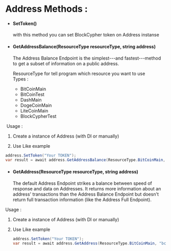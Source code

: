 # Address Methods : 

<ul>
  <li>
    <h4>SetToken()</h2>
    <p>with this method you can set BlockCypher token on Address instanse</p>
  </li>
  <li>
    <h4>GetAddressBalance(ResourceType resourceType, string address)</h2>
    <p>The Address Balance Endpoint is the simplest---and fastest---method to get a subset of information on a public address.
      </p>
      <p>
          ResourceType for tell program which resource you want to use
          <br>
          Types :
          	 <ul>
                 <li>BitCoinMain</li>
                 <li>BitCoinTest</li>
                 <li>DashMain</li>
                 <li>DogeCoinMain</li>
                 <li>LiteCoinMain</li>
                 <li>BlockCypherTest</li>
     		 </ul>
      </ul>


​	Usage : 

1. Create a instance of Address (with DI or manually)

2. Use Like example


```c#
address.SetToken("Your TOKEN");
var result = await address.GetAddressBalance(ResourceType.BitCoinMain, "bc1qjr9y78heau4kmwl85pzzw89z50ccsv9w9qwu2p");
```

<ul>
  <li>
    <h4>GetAddress(ResourceType resourceType, string address)</h2>
    <p>The default Address Endpoint strikes a balance between speed of response and data on Addresses. It returns more information about an address' transactions than the Address Balance Endpoint but doesn't return full transaction information (like the Address Full Endpoint).
      </p>
      </ul>

Usage : 

1. Create a instance of Address (with DI or manually)

2. Use Like example

   ```c#
   address.SetToken("Your TOKEN");
   var result = await address.GetAddress(ResourceType.BitCoinMain, "bc1qjr9y78heau4kmwl85pzzw89z50ccsv9w9qwu2p");
   ```

   